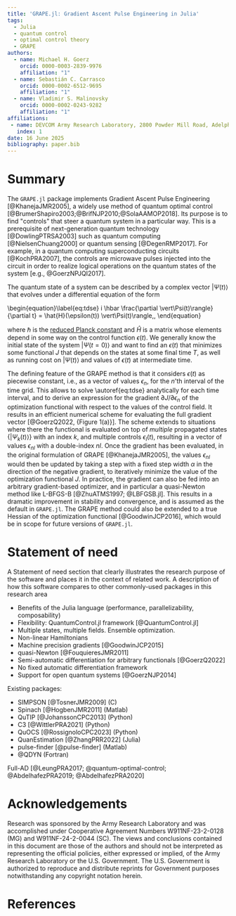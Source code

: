 ```yaml
---
title: 'GRAPE.jl: Gradient Ascent Pulse Engineering in Julia'
tags:
  - Julia
  - quantum control
  - optimal control theory
  - GRAPE
authors:
  - name: Michael H. Goerz
    orcid: 0000-0003-2839-9976
    affiliation: "1"
  - name: Sebastián C. Carrasco
    orcid: 0000-0002-6512-9695
    affiliation: "1"
  - name: Vladimir S. Malinovsky
    orcid: 0000-0002-0243-9282
    affiliation: "1"
affiliations:
 - name: DEVCOM Army Research Laboratory, 2800 Powder Mill Road, Adelphi, MD 20783, United States
   index: 1
date: 16 June 2025
bibliography: paper.bib
---
```


# Summary

The `GRAPE.jl` package implements Gradient Ascent Pulse Engineering [@KhanejaJMR2005], a widely use method of quantum optimal control [@BrumerShapiro2003;@BrifNJP2010;@SolaAAMOP2018]. Its purpose is to find "controls" that steer a quantum system in a particular way. This is a prerequisite of next-generation quantum technology [@DowlingPTRSA2003] such as quantum computing [@NielsenChuang2000] or quantum sensing [@DegenRMP2017]. For example, in a quantum computing superconducting circuits [@KochPRA2007], the controls are microwave pulses injected into the circuit in order to realize logical operations on the quantum states of the system [e.g., @GoerzNPJQI2017].

The quantum state of a system can be described by a complex vector $\vert \Psi(t) \rangle$ that evolves under a differential equation of the form

\begin{equation}\label{eq:tdse}
i \hbar \frac{\partial \vert\Psi(t)\rangle}{\partial t} = \hat{H}(\epsilon(t)) \vert\Psi(t)\rangle\,,
\end{equation}

where $\hbar$ is the [reduced Planck constant](https://en.wikipedia.org/wiki/Planck_constant) and $\hat{H}$ is a matrix whose elements depend in some way on the control function $\epsilon(t)$. We generally know the initial state of the system $\vert\Psi(t=0)\rangle$ and want to find an $\epsilon(t)$ that minimizes some functional $J$ that depends on the states at some final time $T$, as well as running cost on $\vert\Psi(t)\rangle$ and values of $\epsilon(t)$ at intermediate time.

The defining feature of the GRAPE method is that it considers $\epsilon(t)$ as piecewise constant, i.e., as a vector of values $\epsilon_n$, for the $n$'th interval of the time grid. This allows to solve \autoref{eq:tdse} analytically for each time interval, and to derive an expression for the gradient $\partial J / \partial \epsilon_n$ of the optimization functional with respect to the values of the control field. It results in an efficient numerical scheme for evaluating the full gradient vector [@GoerzQ2022, {Figure 1(a)}]. The scheme extends to situations where there the functional is evaluated on top of *multiple* propagated states $\{\vert \Psi_k(t) \rangle\}$ with an index $k$, and multiple controls $\epsilon_l(t)$, resulting in a vector of values $\epsilon_{nl}$ with a double-index $nl$. Once the gradient has been evaluated, in the original formulation of GRAPE [@KhanejaJMR2005], the values $\epsilon_{nl}$ would then be updated by taking a step with a fixed step width $\alpha$ in the direction of the negative gradient, to iteratively minimize the value of the optimization functional $J$. In practice, the gradient can also be fed into an arbitrary gradient-based optimizer, and in particular a quasi-Newton method like L-BFGS-B [@ZhuATMS1997; @LBFGSB.jl]. This results in a dramatic improvement in stability and convergence, and is assumed as the default in `GRAPE.jl`. The GRAPE method could also be extended to a true Hessian of the optimization functional [@GoodwinJCP2016], which would be in scope for future versions of `GRAPE.jl`.


# Statement of need

A Statement of need section that clearly illustrates the research purpose of the software and places it in the context of related work. A description of how this software compares to other commonly-used packages in this research area

* Benefits of the Julia language (performance, parallelizability, composability)
* Flexibility: QuantumControl.jl framework [@QuantumControl.jl]
* Multiple states, multiple fields. Ensemble optimization.
* Non-linear Hamiltonians
* Machine precision gradients [@GoodwinJCP2015]
* quasi-Newton [@FouquieresJMR2011]
* Semi-automatic differentiation for arbitrary functionals [@GoerzQ2022]
* No fixed automatic differentiation framework
* Support for open quantum systems [@GoerzNJP2014]

Existing packages:

* SIMPSON [@TosnerJMR2009] (C)
* Spinach [@HogbenJMR2011] (Matlab)
* QuTIP [@JohanssonCPC2013] (Python)
* C3 [@WittlerPRA2021] (Python)
* QuOCS [@RossignoloCPC2023] (Python)
* QuanEstimation [@ZhangPRR2022] (Julia)
* pulse-finder [@pulse-finder] (Matlab)
* @QDYN (Fortran)

Full-AD [@LeungPRA2017; @quantum-optimal-control; @AbdelhafezPRA2019; @AbdelhafezPRA2020]

# Acknowledgements

Research was sponsored by the Army Research Laboratory and was accomplished under Cooperative Agreement Numbers
W911NF-23-2-0128 (MG) and W911NF-24-2-0044 (SC). The views and conclusions contained in this document are those of the authors and should not be interpreted as representing the official policies, either expressed or implied, of the Army Research Laboratory or the U.S. Government. The U.S. Government is authorized to reproduce and distribute reprints for Government purposes notwithstanding any copyright notation herein.

# References

